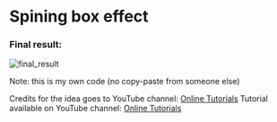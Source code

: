 <h1>Spining box effect</h1>
<h3>Final result:</h3>

![final_result](https://user-images.githubusercontent.com/31028022/49544937-d8e63e80-f8e4-11e8-8c60-57a4f6cfcc92.gif)

Note: this is my own code (no copy-paste from someone else)

Credits for the idea goes to YouTube channel: <a href="https://www.youtube.com/channel/UCbwXnUipZsLfUckBPsC7Jog" target="_blank">Online Tutorials</a>
Tutorial available on YouTube channel: <a href="https://www.youtube.com/channel/UCbwXnUipZsLfUckBPsC7Jog" target="_blank">Online Tutorials</a>
